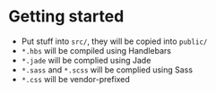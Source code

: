 # Getting started

* Put stuff into `src/`, they will be copied into `public/`
* `*.hbs` will be compiled using Handlebars
* `*.jade` will be complied using Jade
* `*.sass` and `*.scss` will be complied using Sass
* `*.css` will be vendor-prefixed

